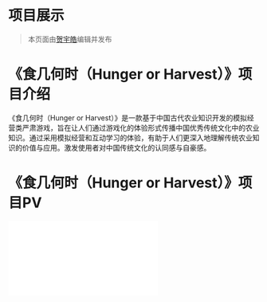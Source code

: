 # 项目展示
> 本页面由[贺宇皓](../社团介绍/成员.md)编辑并发布
# 《食几何时（Hunger or Harvest）》项目介绍
《食几何时（Hunger or Harvest）》是一款基于中国古代农业知识开发的模拟经营类严肃游戏，旨在让人们通过游戏化的体验形式传播中国优秀传统文化中的农业知识。通过采用模拟经营和互动学习的体验，有助于人们更深入地理解传统农业知识的价值与应用。激发使用者对中国传统文化的认同感与自豪感。
# 《食几何时（Hunger or Harvest）》项目PV
<iframe src="//player.bilibili.com/player.html?isOutside=true&aid=114873648286905&bvid=BV1mbu2zHEmp&cid=31127110675&p=1" scrolling="no" border="0" frameborder="no" framespacing="0" allowfullscreen="true"></iframe>
